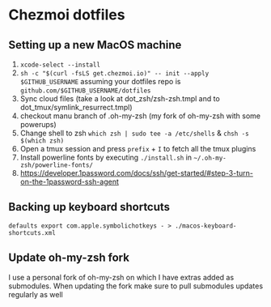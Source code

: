 # Chezmoi dotfiles

## Setting up a new MacOS machine

1. `xcode-select --install`
1. `sh -c "$(curl -fsLS get.chezmoi.io)" -- init --apply $GITHUB_USERNAME` assuming your dotfiles repo is `github.com/$GITHUB_USERNAME/dotfiles`
1. Sync cloud files (take a look at dot_zsh/zsh-zsh.tmpl and to dot_tmux/symlink_resurrect.tmpl)
1. checkout manu branch of .oh-my-zsh (my fork of oh-my-zsh with some powerups)
1. Change shell to zsh `which zsh | sudo tee -a /etc/shells` & `chsh -s $(which zsh)`
1. Open a tmux session and press `prefix` + `I` to fetch all the tmux plugins
1. Install powerline fonts by executing `./install.sh` in  `~/.oh-my-zsh/powerline-fonts/`
1. https://developer.1password.com/docs/ssh/get-started/#step-3-turn-on-the-1password-ssh-agent

## Backing up keyboard shortcuts

```
defaults export com.apple.symbolichotkeys - > ./macos-keyboard-shortcuts.xml
```

## Update oh-my-zsh fork

I use a personal fork of oh-my-zsh on which I have extras added as submodules. When updating the fork make sure to pull submodules updates regularly as well
